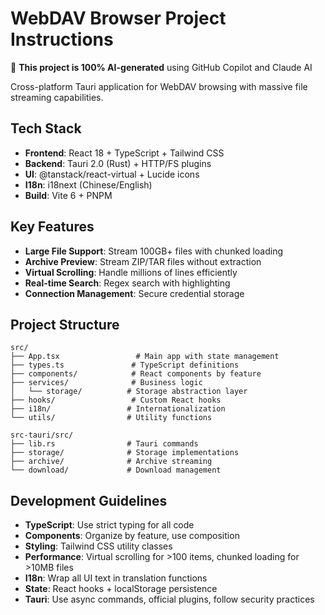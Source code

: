 <!-- Use this file to provide workspace-specific custom instructions to Copilot. For more details, visit https://code.visualstudio.com/docs/copilot/copilot-customization#_use-a-githubcopilotinstructionsmd-file -->

# WebDAV Browser Project Instructions

🤖 **This project is 100% AI-generated** using GitHub Copilot and Claude AI

Cross-platform Tauri application for WebDAV browsing with massive file streaming capabilities.

## Tech Stack
- **Frontend**: React 18 + TypeScript + Tailwind CSS
- **Backend**: Tauri 2.0 (Rust) + HTTP/FS plugins
- **UI**: @tanstack/react-virtual + Lucide icons
- **I18n**: i18next (Chinese/English)
- **Build**: Vite 6 + PNPM

## Key Features
- **Large File Support**: Stream 100GB+ files with chunked loading
- **Archive Preview**: Stream ZIP/TAR files without extraction
- **Virtual Scrolling**: Handle millions of lines efficiently
- **Real-time Search**: Regex search with highlighting
- **Connection Management**: Secure credential storage

## Project Structure
```
src/
├── App.tsx                 # Main app with state management
├── types.ts               # TypeScript definitions
├── components/            # React components by feature
├── services/              # Business logic
│   └── storage/          # Storage abstraction layer
├── hooks/                 # Custom React hooks
├── i18n/                 # Internationalization
└── utils/                # Utility functions

src-tauri/src/
├── lib.rs                # Tauri commands
├── storage/              # Storage implementations
├── archive/              # Archive streaming
└── download/             # Download management
```

## Development Guidelines
- **TypeScript**: Use strict typing for all code
- **Components**: Organize by feature, use composition
- **Styling**: Tailwind CSS utility classes
- **Performance**: Virtual scrolling for >100 items, chunked loading for >10MB files
- **I18n**: Wrap all UI text in translation functions
- **State**: React hooks + localStorage persistence
- **Tauri**: Use async commands, official plugins, follow security practices

